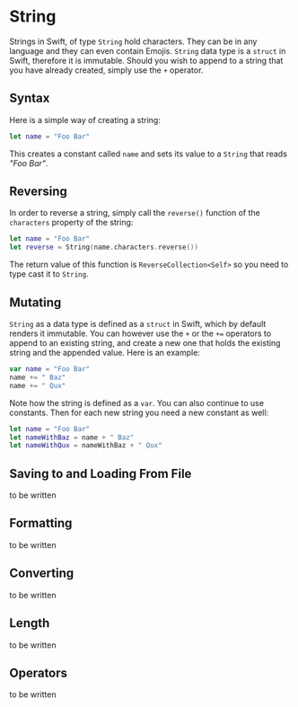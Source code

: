 # String

Strings in Swift, of type `String` hold characters. They can be in any language and they can even contain Emojis. `String` data type is a `struct` in Swift, therefore it is immutable. Should you wish to append to a string that you have already created, simply use the `+` operator.

## Syntax

Here is a simple way of creating a string:

```swift
let name = "Foo Bar"
```

This creates a constant called `name` and sets its value to a `String` that reads *"Foo Bar"*.

## Reversing

In order to reverse a string, simply call the `reverse()` function of the `characters` property of the string:

```swift
let name = "Foo Bar"
let reverse = String(name.characters.reverse())
```

The return value of this function is `ReverseCollection<Self>` so you need to type cast it to `String`.
## Mutating

`String` as a data type is defined as a `struct` in Swift, which by default renders it immutable. You can however use the `+` or the `+=` operators to append to an existing string, and create a new one that holds the existing string and the appended value. Here is an example:

```swift
var name = "Foo Bar"
name += " Baz"
name += " Qux"
```

Note how the string is defined as a `var`. You can also continue to use constants. Then for each new string you need a new constant as well:

```swift
let name = "Foo Bar"
let nameWithBaz = name + " Baz"
let nameWithQux = nameWithBaz + " Qux"
```

## Saving to and Loading From File

to be written

## Formatting

to be written

## Converting

to be written

## Length

to be written

## Operators

to be written